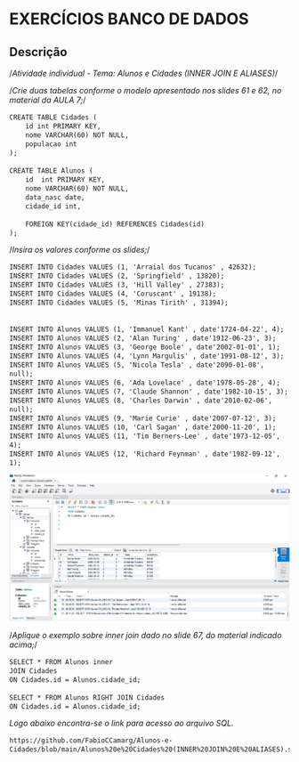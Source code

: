 # EXERCÍCIOS BANCO DE DADOS  
## Descrição
/*Atividade individual - Tema: Alunos e Cidades (INNER JOIN E ALIASES)*/

/*Crie duas tabelas conforme o modelo apresentado nos slides 61 e 62, no material da AULA 7;*/

	CREATE TABLE Cidades (
		id int PRIMARY KEY,
		nome VARCHAR(60) NOT NULL,
		populacao int
	);

	CREATE TABLE Alunos (
		id  int PRIMARY KEY,
		nome VARCHAR(60) NOT NULL,
		data_nasc date,
		cidade_id int,
		
		FOREIGN KEY(cidade_id) REFERENCES Cidades(id)
	);

/*Insira os valores conforme os slides;*/
	

	INSERT INTO Cidades VALUES (1, 'Arraial dos Tucanos' , 42632);
	INSERT INTO Cidades VALUES (2, 'Springfield' , 13820);
	INSERT INTO Cidades VALUES (3, 'Hill Valley' , 27383);
	INSERT INTO Cidades VALUES (4, 'Coruscant' , 19138);
	INSERT INTO Cidades VALUES (5, 'Minas Tirith' , 31394);
	
	
	INSERT INTO Alunos VALUES (1, 'Immanuel Kant' , date'1724-04-22', 4);
	INSERT INTO Alunos VALUES (2, 'Alan Turing' , date'1912-06-23', 3);
	INSERT INTO Alunos VALUES (3, 'George Boole' , date'2002-01-01', 1);
	INSERT INTO Alunos VALUES (4, 'Lynn Margulis' , date'1991-08-12', 3);
	INSERT INTO Alunos VALUES (5, 'Nicola Tesla' , date'2090-01-08', null);
	INSERT INTO Alunos VALUES (6, 'Ada Lovelace' , date'1978-05-28', 4);
	INSERT INTO Alunos VALUES (7, 'Claude Shannon' , date'1982-10-15', 3);
	INSERT INTO Alunos VALUES (8, 'Charles Darwin' , date'2010-02-06', null);
	INSERT INTO Alunos VALUES (9, 'Marie Curie' , date'2007-07-12', 3);
	INSERT INTO Alunos VALUES (10, 'Carl Sagan' , date'2000-11-20', 1);
	INSERT INTO Alunos VALUES (11, 'Tim Berners-Lee' , date'1973-12-05', 4);
	INSERT INTO Alunos VALUES (12, 'Richard Feynman' , date'1982-09-12', 1);

  ![exer1](https://raw.githubusercontent.com/FabioCCamarg/Alunos-e-Cidades/main/imagem/Alunos%20e%20Cidades.png)

/*Aplique o exemplo sobre inner join dado no slide 67, do material indicado acima;*/

	SELECT * FROM Alunos inner
	JOIN Cidades
	ON Cidades.id = Alunos.cidade_id;

	SELECT * FROM Alunos RIGHT JOIN Cidades
	ON Cidades.id = Alunos.cidade_id;

*Logo abaixo encontra-se o link para acesso ao arquivo SQL.* 

    https://github.com/FabioCCamarg/Alunos-e-Cidades/blob/main/Alunos%20e%20Cidades%20(INNER%20JOIN%20E%20ALIASES).sql
